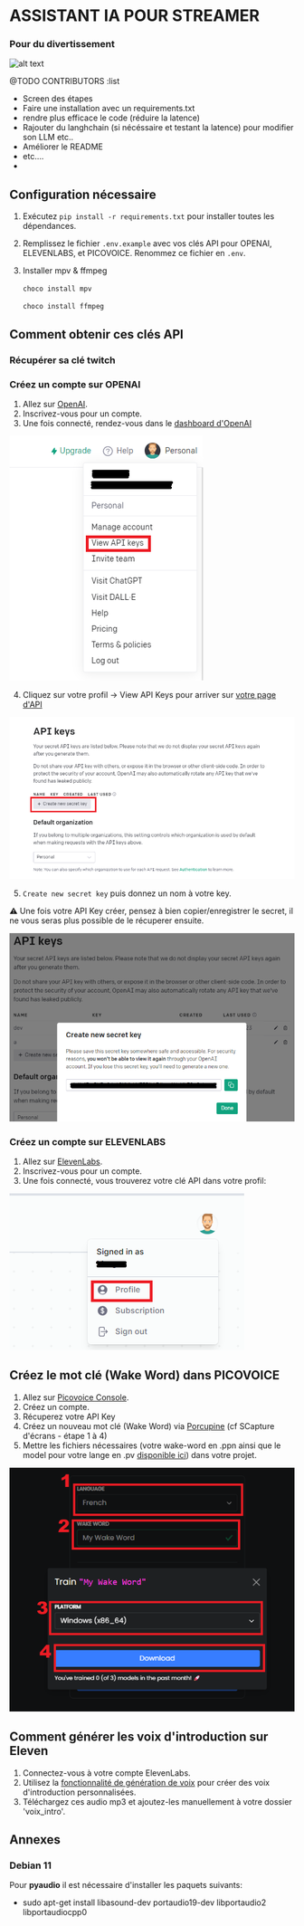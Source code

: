 # ASSISTANT IA POUR STREAMER
### Pour du divertissement
![alt text](https://raw.githubusercontent.com/anisayari/AIAssitantStreamer/main/assets/topic.png)

@TODO CONTRIBUTORS :list 
- Screen des étapes
- Faire une installation avec un requirements.txt
- rendre plus efficace le code (réduire la latence)
- Rajouter du langhchain (si nécéssaire et testant la latence) pour modifier son LLM etc..
- Améliorer le README
- etc....
- 
## Configuration nécessaire

1. Exécutez `pip install -r requirements.txt` pour installer toutes les dépendances.

2. Remplissez le fichier `.env.example` avec vos clés API pour OPENAI, ELEVENLABS, et PICOVOICE. Renommez ce fichier en `.env`.

3. Installer mpv & ffmpeg

   `choco install mpv`
   
   `choco install ffmpeg`

## Comment obtenir ces clés API

### Récupérer sa clé twitch



### Créez un compte sur OPENAI

1. Allez sur [OpenAI](https://www.openai.com/).
2. Inscrivez-vous pour un compte.
3. Une fois connecté, rendez-vous dans le [dashboard d'OpenAI](https://platform.openai.com/)

![openai-dashboard](assets/readme/openai-dashboard.png)

4. Cliquez sur votre profil -> View API Keys pour arriver sur [votre page d'API](https://platform.openai.com/account/api-keys)

![openai-createkey](assets/readme/openai-createkey.png)

5. `Create new secret key` puis donnez un nom à votre key. 

:warning: Une fois votre API Key créer, pensez à bien copier/enregistrer le secret, il ne vous seras plus possible de le récuperer ensuite.

![openai-secret](assets/readme/openai-secret.png)

### Créez un compte sur ELEVENLABS

1. Allez sur [ElevenLabs](https://beta.elevenlabs.io/).
2. Inscrivez-vous pour un compte.
3. Une fois connecté, vous trouverez votre clé API dans votre profil:

![elevenlabs-profil](assets/readme/elevenlabs.png)

## Créez le mot clé (Wake Word) dans PICOVOICE

1. Allez sur [Picovoice Console](https://console.picovoice.ai/).
2. Créez un compte.
3. Récuperez votre API Key
4. Créez un nouveau mot clé (Wake Word) via [Porcupine](https://console.picovoice.ai/ppn) (cf SCapture d'écrans - étape 1 à 4)
5. Mettre les fichiers nécessaires (votre wake-word en .ppn ainsi que le model pour votre lange en .pv [disponible ici](https://github.com/Picovoice/porcupine/tree/master/lib/common)) dans votre projet.

![picovoice-porcupine](assets/readme/picovoice-porcupine.png)

## Comment générer les voix d'introduction sur Eleven

1. Connectez-vous à votre compte ElevenLabs.
2. Utilisez la [fonctionnalité de génération de voix](https://elevenlabs.io/speech-synthesis) pour créer des voix d'introduction personnalisées.
3. Téléchargez ces audio mp3 et ajoutez-les manuellement à votre dossier 'voix_intro'.

## Annexes

### Debian 11

Pour **pyaudio** il est nécessaire d'installer les paquets suivants:

* sudo apt-get install libasound-dev portaudio19-dev libportaudio2 libportaudiocpp0
